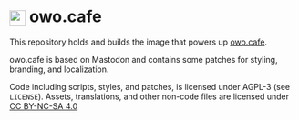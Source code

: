 # <img style="height: 1em; vertical-align:middle" src="https://github.com/roobre/owo.cafe/raw/main/assets/out/owotan-border.svg"> owo.cafe

This repository holds and builds the image that powers up [owo.cafe](https://owo.cafe).

owo.cafe is based on Mastodon and contains some patches for styling, branding, and localization.

Code including scripts, styles, and patches, is licensed under AGPL-3 (see `LICENSE`). Assets, translations, and other non-code files are licensed under [CC BY-NC-SA 4.0](https://creativecommons.org/licenses/by-nc-sa/4.0/)
